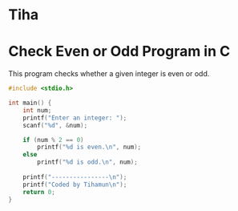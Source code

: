 # Tiha

# Check Even or Odd Program in C

This program checks whether a given integer is even or odd.

```c
#include <stdio.h>

int main() {
    int num;
    printf("Enter an integer: ");
    scanf("%d", &num);

    if (num % 2 == 0)
        printf("%d is even.\n", num);
    else
        printf("%d is odd.\n", num);
    
    printf("----------------\n");
    printf("Coded by Tihamun\n");
    return 0;
}
````
